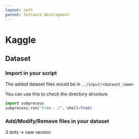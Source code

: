 ```yaml
---
layout: meth
parent: Software Development
---
```


# Kaggle

## Dataset

### Import in your script

The added dataset files would be in `../input/<dataset_name>`

You can use this to check the directory structure

```python
import subprocess
subprocess.run("tree ../", shell=True)
```

### Add/Modify/Remove files in your dataset

3 dots -> new version